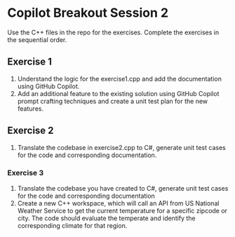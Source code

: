 # Copilot Breakout Session 2

Use the C++ files in the repo for the exercises. Complete the exercises in the sequential order.

## Exercise 1
1. Understand the logic for the exercise1.cpp and add the documentation using GitHub Copilot.
2. Add an additional feature to the existing solution using GitHub Copilot prompt crafting techniques and create a unit test plan for the new features. 

## Exercise 2
1. Translate the codebase in exercise2.cpp to C#, generate unit test cases for the code and corresponding documentation.

### Exercise 3

1. Translate the codebase you have created to C#, generate unit test cases for the code and corresponding documentation
2. Create a new C++ workspace, which will call an API from US National Weather Service to get the current temperature for a specific zipcode or city. The code should evaluate the temperate and identify the corresponding climate for that region.


